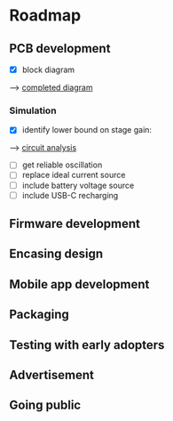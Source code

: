 # Roadmap

## PCB development

- [x] block diagram

⟶ [completed diagram](hardware/docs/block_diagram)

### Simulation

- [x] identify lower bound on stage gain:

⟶ [circuit analysis](hardware/docs/differential_ring_oscillator_analysis.md)

- [ ] get reliable oscillation
- [ ] replace ideal current source
- [ ] include battery voltage source
- [ ] include USB-C recharging

## Firmware development

## Encasing design

## Mobile app development

## Packaging

## Testing with early adopters

## Advertisement

## Going public
